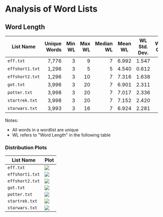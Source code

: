# Analysis of Word Lists

## Word Length

List Name       | Unique Words | Min WL | Max WL | Median WL | Mean WL | WL Std. Dev. | WL Q1 | WL Q3
--------------- | -----------: | -----: | -----: | --------: | ------- | ------------ | ----: | ----:
`eff.txt`       |        7,776 |      3 |      9 |         7 | 6.992   | 1.547        |     6 |     8
`effshort1.txt` |        1,296 |      3 |      5 |         5 | 4.540   | 0.612        |     4 |     5
`effshort2.txt` |        1,296 |      3 |     10 |         7 | 7.316   | 1.638        |     6 |     9
`got.txt`       |        3,996 |      3 |     20 |         7 | 6.901   | 2.311        |     5 |     8
`potter.txt`    |        3,998 |      3 |     20 |         7 | 7.017   | 2.336        |     5 |     8
`startrek.txt`  |        3,998 |      3 |     20 |         7 | 7.152   | 2.420        |     5 |     9
`starwars.txt`  |        3,993 |      3 |     16 |         7 | 6.924   | 2.281        |     5 |     8

Notes:

* All words in a wordlist are unique
* WL refers to "Word Length" in the following table

### Distribution Plots

List Name       | Plot
--------------- | -----------------
`eff.txt`       | [![][fig1]][fig1]
`effshort1.txt` | [![][fig2]][fig2]
`effshort2.txt` | [![][fig3]][fig3]
`got.txt`       | [![][fig4]][fig4]
`potter.txt`    | [![][fig5]][fig5]
`startrek.txt`  | [![][fig6]][fig6]
`starwars.txt`  | [![][fig7]][fig7]



[fig1]: histogram_word_lengths_eff.png
[fig2]: histogram_word_lengths_effshort1.png
[fig3]: histogram_word_lengths_effshort2.png
[fig4]: histogram_word_lengths_got.png
[fig5]: histogram_word_lengths_potter.png
[fig6]: histogram_word_lengths_startrek.png
[fig7]: histogram_word_lengths_starwars.png

